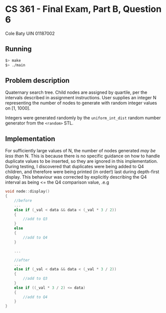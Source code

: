 # CS 361 - Final Exam, Part B, Question 6

Cole Baty
UIN 01187002

## Running

```bash
$> make
$> ./main
```
## Problem description

Quaternary search tree. Child nodes are assigned by quartile, per the intervals
described in assignment instructions.  User supplies an integer N representing 
the number of nodes to generate with random integer values on [1, 1000].

Integers were generated randomly by the `uniform_int_dist` random number
generator from the `<random>` STL.

## Implementation

For sufficiently large values of N, the number of nodes generated *may be less 
than* N.  This is because there is no specific guidance on how to handle duplicate
values to be inserted, so they are ignored in this implementation.  During testing,
I discovered that duplicates were being added to Q4 children, and therefore were
being printed (in order!) last during depth-first display.  This behaviour was
corrected by explicitly describing the Q4 interval as being <= the Q4 comparison
value, .e.g

```cpp
void node::display()
{
    //before
    ...
    else if (_val < data && data < (_val * 3 / 2))
    {
        //add to Q3
    }
    else
    {
        //add to Q4
    }

    ...

    //after
    ...
    else if (_val < data && data < (_val * 3 / 2))
    {
        //add to Q3
    }
    else if ((_val * 3 / 2) <= data)
    {
        //add to Q4
    }
}
```
